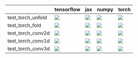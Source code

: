 |                   | tensorflow                                                                                                                                                                             | jax                                                                                                                                                                                    | numpy                                                                                                                                                                                  | torch                                                                                                                                                                                  |
|:------------------|:---------------------------------------------------------------------------------------------------------------------------------------------------------------------------------------|:---------------------------------------------------------------------------------------------------------------------------------------------------------------------------------------|:---------------------------------------------------------------------------------------------------------------------------------------------------------------------------------------|:---------------------------------------------------------------------------------------------------------------------------------------------------------------------------------------|
| test_torch_unfold | <a href="https://github.com/unifyai/ivy/actions/runs/3752257490/jobs/6374207970" rel="noopener noreferrer" target="_blank"><img src=https://img.shields.io/badge/-failure-red></a>     | <a href="https://github.com/unifyai/ivy/actions/runs/3751506506/jobs/6372565210" rel="noopener noreferrer" target="_blank"><img src=https://img.shields.io/badge/-failure-red></a>     | <a href="https://github.com/unifyai/ivy/actions/runs/3738985881/jobs/6345728385" rel="noopener noreferrer" target="_blank"><img src=https://img.shields.io/badge/-failure-red></a>     | <a href="https://github.com/unifyai/ivy/actions/runs/3758209271/jobs/6386270674" rel="noopener noreferrer" target="_blank"><img src=https://img.shields.io/badge/-failure-red></a>     |
| test_torch_fold   | <a href="https://github.com/unifyai/ivy/actions/runs/3673035836/jobs/6209758745" rel="noopener noreferrer" target="_blank"><img src=https://img.shields.io/badge/-failure-red></a>     | <a href="https://github.com/unifyai/ivy/actions/runs/3738985881/jobs/6345729241" rel="noopener noreferrer" target="_blank"><img src=https://img.shields.io/badge/-failure-red></a>     | <a href="https://github.com/unifyai/ivy/actions/runs/3747687304/jobs/6364175983" rel="noopener noreferrer" target="_blank"><img src=https://img.shields.io/badge/-failure-red></a>     | <a href="https://github.com/unifyai/ivy/actions/runs/3761298366/jobs/6392897734" rel="noopener noreferrer" target="_blank"><img src=https://img.shields.io/badge/-failure-red></a>     |
| test_torch_conv2d | <a href="https://github.com/unifyai/ivy/actions/runs/3758049407/jobs/6385952470" rel="noopener noreferrer" target="_blank"><img src=https://img.shields.io/badge/-success-success></a> | <a href="https://github.com/unifyai/ivy/actions/runs/3758049407/jobs/6385942977" rel="noopener noreferrer" target="_blank"><img src=https://img.shields.io/badge/-success-success></a> | <a href="https://github.com/unifyai/ivy/actions/runs/3758049407/jobs/6385942977" rel="noopener noreferrer" target="_blank"><img src=https://img.shields.io/badge/-success-success></a> | <a href="https://github.com/unifyai/ivy/actions/runs/3713110312/jobs/6295461637" rel="noopener noreferrer" target="_blank"><img src=https://img.shields.io/badge/-failure-red></a>     |
| test_torch_conv1d | <a href="https://github.com/unifyai/ivy/actions/runs/3758049407/jobs/6385950191" rel="noopener noreferrer" target="_blank"><img src=https://img.shields.io/badge/-success-success></a> | <a href="https://github.com/unifyai/ivy/actions/runs/3758049407/jobs/6385951570" rel="noopener noreferrer" target="_blank"><img src=https://img.shields.io/badge/-success-success></a> | <a href="https://github.com/unifyai/ivy/actions/runs/3758049407/jobs/6385952470" rel="noopener noreferrer" target="_blank"><img src=https://img.shields.io/badge/-success-success></a> | <a href="https://github.com/unifyai/ivy/actions/runs/3758049407/jobs/6385942977" rel="noopener noreferrer" target="_blank"><img src=https://img.shields.io/badge/-success-success></a> |
| test_torch_conv3d | <a href="null" rel="noopener noreferrer" target="_blank"><img src=https://img.shields.io/badge/-failure-red></a>                                                                       | <a href="https://github.com/unifyai/ivy/actions/runs/3762227681/jobs/6394727941" rel="noopener noreferrer" target="_blank"><img src=https://img.shields.io/badge/-success-success></a> | <a href="https://github.com/unifyai/ivy/actions/runs/3758049407/jobs/6385950960" rel="noopener noreferrer" target="_blank"><img src=https://img.shields.io/badge/-success-success></a> | <a href="null" rel="noopener noreferrer" target="_blank"><img src=https://img.shields.io/badge/-success-success></a>                                                                   |